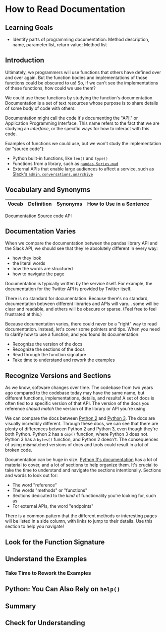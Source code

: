 # How to Read Documentation

## Learning Goals

* Identify parts of programming documentation: Method description, name, parameter list, return value; Method list

## Introduction

Ultimately, we programmers will use functions that others have defined over and over again. But the function bodies and implementations of those functions could be obscured to us! So, if we can't see the implementations of these functions, how could we use them?

We could use these functions by studying the function's documentation. Documentation is a set of text resources whose purpose is to share details of some body of code with others.

Documentation might call the code it's documenting the "API," or Application Programming Interface. This name refers to the fact that we are studying an _interface_, or the specific ways for how to interact with this code.

Examples of functions we could use, but we won't study the implementation (or "source code"):

- Python built-in functions, like `len()` and `type()`
- Functions from a library, such as [`pandas.Series.mad`](https://pandas.pydata.org/docs/reference/api/pandas.Series.mad.html)
- External APIs that enable large audiences to affect a service, such as [Slack's `admin.conversations.unarchive`](https://api.slack.com/methods/admin.conversations.unarchive)

## Vocabulary and Synonyms

| Vocab | Definition | Synonyms | How to Use in a Sentence
| --- | --- | --- | ---
Documentation
Source code
API

## Documentation Varies

When we compare the documentation between the pandas library API and the Slack API, we should see that they're absolutely different in every way:
- how they look
- the literal words
- how the words are structured
- how to navigate the page

Documentation is typically written by the service itself. For example, the documentation for the Twitter API is provided by Twitter itself.

There is no standard for documentation. Because there's no standard, documentation between different libraries and APIs will vary... some will be clear and readable, and others will be obscure or sparse. (Feel free to feel frustrated at this.)

Because documentation varies, there could never be a "right" way to read documentation. Instead, let's cover some pointers and tips. When you need to clarify how to use a function, and you found its documentation:

- Recognize the version of the docs
- Recognize the sections of the docs
- Read through the function signature
- Take time to understand and rework the examples

## Recognize Versions and Sections

As we know, software changes over time. The codebase from two years ago compared to the codebase today may have the same name, but different functions, implementations, details, and results! A set of docs is often tied to a specific version of that API. The version of the docs you reference _should match_ the version of the library or API you're using.

We can compare the docs between [Python 2](https://docs.python.org/2/library/functions.html) and [Python 3](https://docs.python.org/3/library/functions.html). The docs are visually incredibly different. Through these docs, we can see that there are plenty of differences between Python 2 and Python 3, even though they're both Python. Python 2 has a `cmp()` function, where Python 3 does not. Python 3 has a `bytes()` function, and Python 2 doesn't. The consequences of using mismatched versions of docs and tools could result in a lot of broken code.

Documentation can be huge in size. [Python 3's documentation](https://docs.python.org/3/) has a lot of material to cover, and a lot of sections to help organize them. It's crucial to take the time to understand and navigate the sections intentionally. Sections and words to look out for:

- The word "reference"
- The words "methods" or "functions"
- Sections dedicated to the _kind_ of functionality you're looking for, such as 
- For external APIs, the word "endpoints"

There is a common pattern that the different methods or interesting pages will be listed in a side column, with links to jump to their details. Use this section to help you navigate!

## Look for the Function Signature



## Understand the Examples

### Take Time to Rework the Examples



## Python: You Can Also Rely on `help()`


## Summary

## Check for Understanding


